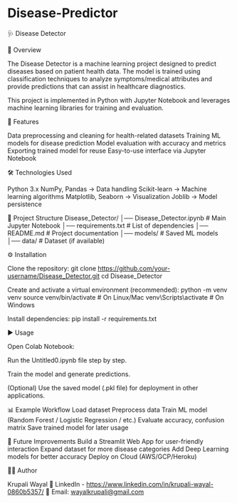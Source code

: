 # Disease-Predictor
🩺 Disease Detector

📌 Overview

The Disease Detector is a machine learning project designed to predict diseases based on patient health data. The model is trained using classification techniques to analyze symptoms/medical attributes and provide predictions that can assist in healthcare diagnostics.

This project is implemented in Python with Jupyter Notebook and leverages machine learning libraries for training and evaluation.

🚀 Features

Data preprocessing and cleaning for health-related datasets Training ML models for disease prediction Model evaluation with accuracy and metrics Exporting trained model for reuse Easy-to-use interface via Jupyter Notebook

🛠️ Technologies Used

Python 3.x NumPy, Pandas → Data handling Scikit-learn → Machine learning algorithms Matplotlib, Seaborn → Visualization Joblib → Model persistence

📂 Project Structure Disease_Detector/ │── Disease_Detector.ipynb # Main Jupyter Notebook │── requirements.txt # List of dependencies │── README.md # Project documentation │── models/ # Saved ML models │── data/ # Dataset (if available)

⚙️ Installation

Clone the repository: git clone https://github.com/your-username/Disease_Detector.git cd Disease_Detector

Create and activate a virtual environment (recommended): python -m venv venv source venv/bin/activate # On Linux/Mac venv\Scripts\activate # On Windows

Install dependencies: pip install -r requirements.txt

▶️ Usage

Open Colab Notebook:

Run the Untitled0.ipynb file step by step.

Train the model and generate predictions.

(Optional) Use the saved model (.pkl file) for deployment in other applications.

📊 Example Workflow Load dataset Preprocess data Train ML model (Random Forest / Logistic Regression / etc.) Evaluate accuracy, confusion matrix Save trained model for later usage

🔮 Future Improvements Build a Streamlit Web App for user-friendly interaction Expand dataset for more disease categories Add Deep Learning models for better accuracy Deploy on Cloud (AWS/GCP/Heroku)

👨‍💻 Author

Krupali Wayal 💼 LinkedIn - https://www.linkedin.com/in/krupali-wayal-0860b5357/ 📧 Email: wayalkrupali@gmail.com
